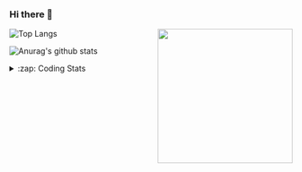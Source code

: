 ### Hi there 👋

<!--
**tao8687/tao8687** is a ✨ _special_ ✨ repository because its `README.md` (this file) appears on your GitHub profile.

Here are some ideas to get you started:

- 🔭 I’m currently working on ...
- 🌱 I’m currently learning ...
- 👯 I’m looking to collaborate on ...
- 🤔 I’m looking for help with ...
- 💬 Ask me about ...
- 📫 How to reach me: ...
- 😄 Pronouns: ...
- ⚡ Fun fact: ...
-->

<img align='right' src="https://media.giphy.com/media/M9gbBd9nbDrOTu1Mqx/giphy.gif" width="240">

  
![Top Langs](https://github-readme-stats.vercel.app/api/top-langs/?username=tao8687&layout=compact&title_color=23238E&text_color=A67D3D)

![Anurag's github stats](https://github-readme-stats.vercel.app/api?username=tao8687&show_icons=true&&text_color=A67D3D&title_color=23238E&show_icons=false&count_private=true&hide=stars)

<details>
  <summary>:zap: Coding Stats</summary>
  <br>
    
<!--START_SECTION:waka-->

```txt
From: 27 March 2024 - To: 03 April 2024

C++          5 hrs 1 min     ███████████░░░░░░░░░░░░░░   44.30 %
Other        3 hrs 24 mins   ███████▓░░░░░░░░░░░░░░░░░   30.10 %
YAML         1 hr 31 mins    ███▒░░░░░░░░░░░░░░░░░░░░░   13.42 %
Markdown     32 mins         █▒░░░░░░░░░░░░░░░░░░░░░░░   04.76 %
C            20 mins         ▓░░░░░░░░░░░░░░░░░░░░░░░░   02.97 %
```

<!--END_SECTION:waka-->
</details>
